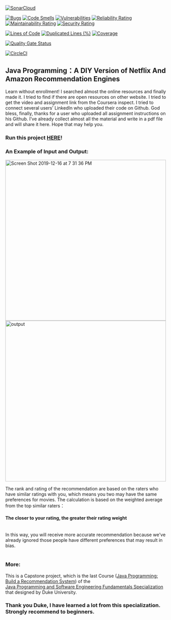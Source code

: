 [![SonarCloud](https://sonarcloud.io/images/project_badges/sonarcloud-white.svg)](https://sonarcloud.io/summary/new_code?id=alu0101028491_Proyecto_Final_LDH)

[![Bugs](https://sonarcloud.io/api/project_badges/measure?project=alu0101028491_Proyecto_Final_LDH&metric=bugs)](https://sonarcloud.io/summary/new_code?id=alu0101028491_Proyecto_Final_LDH) [![Code Smells](https://sonarcloud.io/api/project_badges/measure?project=alu0101028491_Proyecto_Final_LDH&metric=code_smells)](https://sonarcloud.io/summary/new_code?id=alu0101028491_Proyecto_Final_LDH) [![Vulnerabilities](https://sonarcloud.io/api/project_badges/measure?project=alu0101028491_Proyecto_Final_LDH&metric=vulnerabilities)](https://sonarcloud.io/summary/new_code?id=alu0101028491_Proyecto_Final_LDH) [![Reliability Rating](https://sonarcloud.io/api/project_badges/measure?project=alu0101028491_Proyecto_Final_LDH&metric=reliability_rating)](https://sonarcloud.io/summary/new_code?id=alu0101028491_Proyecto_Final_LDH)  [![Maintainability Rating](https://sonarcloud.io/api/project_badges/measure?project=alu0101028491_Proyecto_Final_LDH&metric=sqale_rating)](https://sonarcloud.io/summary/new_code?id=alu0101028491_Proyecto_Final_LDH) [![Security Rating](https://sonarcloud.io/api/project_badges/measure?project=alu0101028491_Proyecto_Final_LDH&metric=security_rating)](https://sonarcloud.io/summary/new_code?id=alu0101028491_Proyecto_Final_LDH) 

[![Lines of Code](https://sonarcloud.io/api/project_badges/measure?project=alu0101028491_Proyecto_Final_LDH&metric=ncloc)](https://sonarcloud.io/summary/new_code?id=alu0101028491_Proyecto_Final_LDH) [![Duplicated Lines (%)](https://sonarcloud.io/api/project_badges/measure?project=alu0101028491_Proyecto_Final_LDH&metric=duplicated_lines_density)](https://sonarcloud.io/summary/new_code?id=alu0101028491_Proyecto_Final_LDH) [![Coverage](https://sonarcloud.io/api/project_badges/measure?project=alu0101028491_Proyecto_Final_LDH&metric=coverage)](https://sonarcloud.io/summary/new_code?id=alu0101028491_Proyecto_Final_LDH)

[![Quality Gate Status](https://sonarcloud.io/api/project_badges/measure?project=alu0101028491_Proyecto_Final_LDH&metric=alert_status)](https://sonarcloud.io/summary/new_code?id=alu0101028491_Proyecto_Final_LDH)

[![CircleCI](https://dl.circleci.com/status-badge/img/gh/alu0101028491/Proyecto_Final_LDH/tree/main.svg?style=svg)](https://dl.circleci.com/status-badge/redirect/gh/alu0101028491/Proyecto_Final_LDH/tree/main)

## Java Programming：A DIY Version of Netflix And Amazon Recommendation Engines
Learn without enrollment! I searched almost the online resources and finally made it. I tried to find if there are open resources on other website. I tried to get the video and assignment link from the Coursera inspect. I tried to connect several users’ LinkedIn who uploaded their code on Github. God bless, finally, thanks for a user who uploaded all assignment instructions on his Github. I’ve already collect almost all the material and write in a pdf file and will share it here. Hope that may help you. 

### Run this project [HERE](http://www.dukelearntoprogram.com/capstone/recommender.php?id=doM6ILtR7zHlFA)!
### An Example of Input and Output:
<img width="500" alt="Screen Shot 2019-12-16 at 7 31 36 PM" src="https://user-images.githubusercontent.com/30683730/70904735-0f4cb280-203d-11ea-899a-0ee831f4861a.png">
<img width="500" alt="output" src="https://user-images.githubusercontent.com/30683730/70904768-2db2ae00-203d-11ea-85a9-a1703efae612.png">

The rank and rating of the recommendation are based on the raters who have similar ratings with you, which means you two may have the same preferences for movies.
The calculation is based on the weighted average from the top similar raters：

  #### The closer to your rating, the greater their rating weight
<br/>
In this way, you will receive more accurate recommendation because we've already ignored those people have different preferences that may result in bias.<br/><br/>


### More:
This is a Capstone project, which is the last Course ([Java Programming: Build a Recommendation System](https://www.coursera.org/learn/java-programming-design-principles?specialization=java-programming)) of the <br />
[Java Programming and Software Engineering Fundamentals Specialization](https://www.coursera.org/specializations/java-programming) that designed by Duke University.

### Thank you Duke, I have learned a lot from this specialization. Strongly recommend to beginners.
